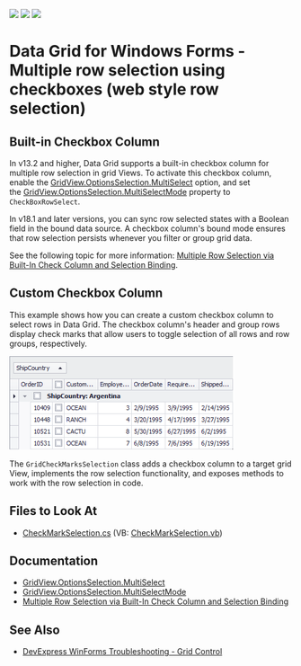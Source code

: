 <!-- default badges list -->
![](https://img.shields.io/endpoint?url=https://codecentral.devexpress.com/api/v1/VersionRange/128632513/18.1.3%2B)
[![](https://img.shields.io/badge/Open_in_DevExpress_Support_Center-FF7200?style=flat-square&logo=DevExpress&logoColor=white)](https://supportcenter.devexpress.com/ticket/details/E1271)
[![](https://img.shields.io/badge/📖_How_to_use_DevExpress_Examples-e9f6fc?style=flat-square)](https://docs.devexpress.com/GeneralInformation/403183)
<!-- default badges end -->

# Data Grid for Windows Forms - Multiple row selection using checkboxes (web style row selection)

## Built-in Checkbox Column
In v13.2 and higher, Data Grid supports a built-in checkbox column for multiple row selection in grid Views. To activate this checkbox column, enable the [GridView.OptionsSelection.MultiSelect](https://documentation.devexpress.com/WindowsForms/DevExpress.XtraGrid.Views.Base.ColumnViewOptionsSelection.MultiSelect.property) option, and set the [GridView.OptionsSelection.MultiSelectMode](https://documentation.devexpress.com/WindowsForms/DevExpress.XtraGrid.Views.Grid.GridOptionsSelection.MultiSelectMode.property) property to `CheckBoxRowSelect`. 

In v18.1 and later versions, you can sync row selected states with a Boolean field in the bound data source. A checkbox column's bound mode ensures that row selection persists whenever you filter or group grid data.

See the following topic for more information: [Multiple Row Selection via Built-In Check Column and Selection Binding](https://docs.devexpress.com/WindowsForms/16439/controls-and-libraries/data-grid/focus-and-selection-handling/multiple-row-selection-via-built-in-check-column-and-selection-binding).
 
## Custom Checkbox Column
This example shows how you can create a custom checkbox column to select rows in Data Grid. The checkbox column's header and group rows display check marks that allow users to toggle selection of all rows and row groups, respectively.
  
<img src="https://raw.githubusercontent.com/DevExpress-Examples/multiple-selection-using-checkbox-web-style-e1271/13.1.4+/media/17ac6e9d-e756-49eb-8d10-b57b281569cd.png">

The `GridCheckMarksSelection` class adds a checkbox column to a target grid View, implements the row selection functionality, and exposes methods to work with the row selection in code.

<!-- default file list -->
## Files to Look At

* [CheckMarkSelection.cs](./CS/E1271/CheckMarkSelection.cs) (VB: [CheckMarkSelection.vb](./VB/E1271/CheckMarkSelection.vb))

<!-- default file list end -->


## Documentation
- [GridView.OptionsSelection.MultiSelect](https://documentation.devexpress.com/WindowsForms/DevExpress.XtraGrid.Views.Base.ColumnViewOptionsSelection.MultiSelect.property)
- [GridView.OptionsSelection.MultiSelectMode](https://documentation.devexpress.com/WindowsForms/DevExpress.XtraGrid.Views.Grid.GridOptionsSelection.MultiSelectMode.property)
- [Multiple Row Selection via Built-In Check Column and Selection Binding](https://docs.devexpress.com/WindowsForms/16439/controls-and-libraries/data-grid/focus-and-selection-handling/multiple-row-selection-via-built-in-check-column-and-selection-binding)

## See Also
- [DevExpress WinForms Troubleshooting - Grid Control](https://go.devexpress.com/CheatSheets_WinForms_Examples_T934742.aspx)


